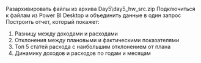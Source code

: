 Разархивировать файлы из архива Day5\day5_hw_src.zip
Подключиться к файлам из Power BI Desktop и объединить данные в один запрос
Построить отчет, который покажет:
1. Разницу между доходами и расходами
2. Отклонения между плановыми и фактическими показателями
3. Топ 5 статей расхода с наибольшим отклонением от плана
4. Динамику доходов и расходов по годам и месяцам